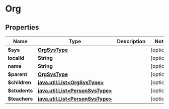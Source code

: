 
# Org

## Properties
Name | Type | Description | Notes
------------ | ------------- | ------------- | -------------
**$sys** | [**OrgSysType**](OrgSysType.md) |  |  [optional]
**localId** | **String** |  |  [optional]
**name** | **String** |  |  [optional]
**$parent** | [**OrgSysType**](OrgSysType.md) |  |  [optional]
**$children** | [**java.util.List&lt;OrgSysType&gt;**](OrgSysType.md) |  |  [optional]
**$students** | [**java.util.List&lt;PersonSysType&gt;**](PersonSysType.md) |  |  [optional]
**$teachers** | [**java.util.List&lt;PersonSysType&gt;**](PersonSysType.md) |  |  [optional]



